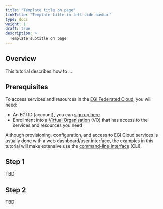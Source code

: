 ```yaml
---
title: "Template title on page"
linkTitle: "Template title in left-side navbar"
type: docs
weight: 1
draft: true
description: >
  Template subtitle on page
---
```


<!-- markdownlint-disable inline-html -->
<!-- Adjust page weight to insert this tutorial in the right place, then remove this -->

## Overview

This tutorial describes how to ...

## Prerequisites

To access services and resources in the [EGI Federated Cloud](../../getting-started),
you will need:

- An EGI ID (account), you can [sign up here](../../aai/check-in/signup)
- Enrollment into a [Virtual Organisation](../../aai/check-in/vos) (VO)
  that has access to the services and resources you need

Although provisioning, configuration, and access to EGI Cloud services is
usually done with a web dashboard/user interface, the examples in this tutorial
will make extensive use the [command-line interface](../../getting-started/cli)
(CLI).

<!-- If needed, mention other tools/CLIs/requirements, then remove this -->
<!-- markdownlint-enable inline-html -->

## Step 1

TBD

## Step 2

TBD
